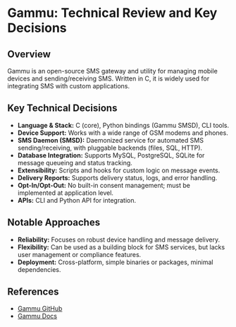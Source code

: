 # Gammu: Technical Review and Key Decisions

## Overview
Gammu is an open-source SMS gateway and utility for managing mobile devices and sending/receiving SMS. Written in C, it is widely used for integrating SMS with custom applications.

## Key Technical Decisions
- **Language & Stack:** C (core), Python bindings (Gammu SMSD), CLI tools.
- **Device Support:** Works with a wide range of GSM modems and phones.
- **SMS Daemon (SMSD):** Daemonized service for automated SMS sending/receiving, with pluggable backends (files, SQL, HTTP).
- **Database Integration:** Supports MySQL, PostgreSQL, SQLite for message queueing and status tracking.
- **Extensibility:** Scripts and hooks for custom logic on message events.
- **Delivery Reports:** Supports delivery status, logs, and error handling.
- **Opt-In/Opt-Out:** No built-in consent management; must be implemented at application level.
- **APIs:** CLI and Python API for integration.

## Notable Approaches
- **Reliability:** Focuses on robust device handling and message delivery.
- **Flexibility:** Can be used as a building block for SMS services, but lacks user management or compliance features.
- **Deployment:** Cross-platform, simple binaries or packages, minimal dependencies.

## References
- [Gammu GitHub](https://github.com/gammu/gammu)
- [Gammu Docs](https://wammu.eu/docs/manual/)
